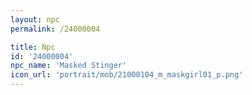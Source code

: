 ```yaml
---
layout: npc
permalink: /24000004

title: Npc
id: '24000004'
npc_name: 'Masked Stinger'
icon_url: 'portrait/mob/21000104_m_maskgirl01_p.png'
---
```

